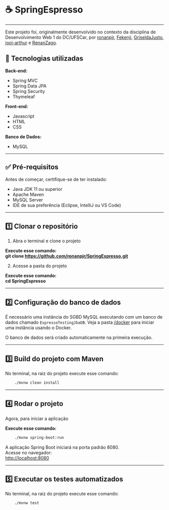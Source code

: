 # ☕ SpringEspresso

---

Este projeto foi, originalmente desenvolvido no contexto da disciplina de Desenvolvimento Web 1 do DC/UFSCar, por [ronanpjr](https://github.com/ronanpjr), [Fekenji](https://github.com/Fekenji), [GriseldaJusto](https://github.com/GriseldaJusto), [jooj-arthur](https://github.com/jooj-arthur) e [RenanZago](https://github.com/RenanZago).

## 🚀 Tecnologias utilizadas
**Back-end:**

- Spring MVC
- Spring Data JPA
- Spring Security
- Thymeleaf

**Front-end:**
- Javascript
- HTML
- CSS

**Banco de Dados:**

- MySQL 

---

## ✅ Pré-requisitos

Antes de começar, certifique-se de ter instalado:

- Java JDK 11 ou superior
- Apache Maven
- MySQL Server
- IDE de sua preferência (Eclipse, IntelliJ ou VS Code)

---

## 1️⃣ Clonar o repositório

1. Abra o terminal e clone o projeto


**Execute esse comando:**  
**git clone https://github.com/ronanpjr/SpringEspresso.git**


2. Acesse a pasta do projeto


**Execute esse comando:**  
**cd SpringEspresso**  

---

## 2️⃣ Configuração do banco de dados
É necessário uma instância do SGBD MySQL executando com um banco de dados chamado `EspressoTestingJbaDB`. Veja a pasta [/docker](/docker) para iniciar uma instância usando o Docker. 

O banco de dados será criado automaticamente na primeira execução.

---

## 3️⃣ Build do projeto com Maven
No terminal, na raiz do projeto execute esse comando:  

```bash
	./mvnw clean install
```


---

## 4️⃣ Rodar o projeto
Agora, para iniciar a aplicação  


**Execute esse comando:**  

```bash
	./mvnw spring-boot:run
```


A aplicação Spring Boot iniciará na porta padrão 8080.  
Acesse no navegador:  
[http://localhost:8080](http://localhost:8080)

---

## 5️⃣ Executar os testes automatizados
No terminal, na raiz do projeto execute esse comando:  

```bash
	./mvnw test
```
